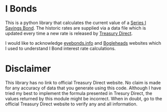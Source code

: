 # I Bonds

This is a python library that calculates the current value of a
[Series I Savings Bond](https://www.treasurydirect.gov/savings-bonds/i-bonds/).
The historic rates are supplied via a data file which is updated every time
a new rate is released by [Treasury Direct](https://www.treasurydirect.gov/).

I would like to acknowledge [eyebonds.info](https://eyebonds.info/) and
[Bogleheads](https://www.bogleheads.org) websites which I used to understand
I Bond interest rate calculations.

# Disclaimer

This library has no link to official Treasury Direct website. No claim is
made for any accuracy of data that you generate using this code. Although
I have tried my best to implement the formula presented in Tresury Direct,
the values returned by this module might be incorrect. When in doubt, go to
the official Treasury Direct website to verify any and all information.

